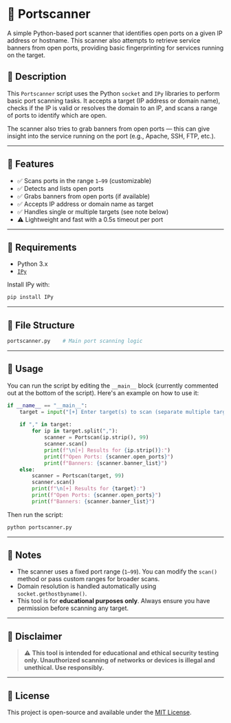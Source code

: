 
# 🔎 Portscanner

A simple Python-based port scanner that identifies open ports on a given IP address or hostname. This scanner also attempts to retrieve service banners from open ports, providing basic fingerprinting for services running on the target.

## 📜 Description

This `Portscanner` script uses the Python `socket` and `IPy` libraries to perform basic port scanning tasks. It accepts a target (IP address or domain name), checks if the IP is valid or resolves the domain to an IP, and scans a range of ports to identify which are open.

The scanner also tries to grab banners from open ports — this can give insight into the service running on the port (e.g., Apache, SSH, FTP, etc.).

---

## 🚀 Features

* ✅ Scans ports in the range `1–99` (customizable)
* ✅ Detects and lists open ports
* ✅ Grabs banners from open ports (if available)
* ✅ Accepts IP address or domain name as target
* ✅ Handles single or multiple targets (see note below)
* ⚠️ Lightweight and fast with a 0.5s timeout per port

---

## 🧰 Requirements

* Python 3.x
* [`IPy`](https://pypi.org/project/IPy/)

Install IPy with:

```bash
pip install IPy
```

---

## 📁 File Structure

```bash
portscanner.py    # Main port scanning logic
```

---

## 🧪 Usage

You can run the script by editing the `__main__` block (currently commented out at the bottom of the script). Here's an example on how to use it:

```python
if __name__ == "__main__":
    target = input("[+] Enter target(s) to scan (separate multiple targets with ','): ")
    
    if "," in target:
        for ip in target.split(","):
            scanner = Portscan(ip.strip(), 99)
            scanner.scan()
            print(f"\n[+] Results for {ip.strip()}:")
            print(f"Open Ports: {scanner.open_ports}")
            print(f"Banners: {scanner.banner_list}")
    else:
        scanner = Portscan(target, 99)
        scanner.scan()
        print(f"\n[+] Results for {target}:")
        print(f"Open Ports: {scanner.open_ports}")
        print(f"Banners: {scanner.banner_list}")
```

Then run the script:

```bash
python portscanner.py
```

---

## 📌 Notes

* The scanner uses a fixed port range (`1–99`). You can modify the `scan()` method or pass custom ranges for broader scans.
* Domain resolution is handled automatically using `socket.gethostbyname()`.
* This tool is for **educational purposes only**. Always ensure you have permission before scanning any target.

---

## 🔐 Disclaimer

> ⚠️ **This tool is intended for educational and ethical security testing only. Unauthorized scanning of networks or devices is illegal and unethical. Use responsibly.**

---

## 📄 License

This project is open-source and available under the [MIT License](https://opensource.org/licenses/MIT).
